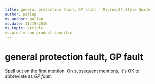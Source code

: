 ```yaml
---
title: general protection fault, GP fault - Microsoft Style Guide
author: pallep
ms.author: pallep
ms.date: 11/19/2016
ms.topic: article
ms.prod = non-product-specific
---
```


# general protection fault, GP fault

Spell out on the first mention. On subsequent mentions, it's OK to abbreviate as *GP fault*.
